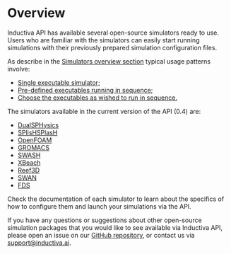 # Overview

Inductiva API has available several open-source simulators ready to use. Users 
who are familiar with the simulators can easily start running simulations with 
their previously prepared simulation configuration files. 

As describe in the [Simulators overview section](../introduction/simulators.md) typical usage patterns involve:
- [Single executable simulator;](../introduction/simulators.md#the-simple-cases)
- [Pre-defined executables running in sequence;](../introduction/simulators.md#a-slightly-more-complex-case)
- [Choose the executables as wished to run in sequence.](../introduction/simulators.md#running-long-simulation-pipelines)

The simulators available in the current version of the API (0.4) are:
- [DualSPHysics](../simulators/DualSPHysics.md)
- [SPlisHSPlasH](../simulators/SPlisHSPlasH.md)
- [OpenFOAM](../simulators/OpenFOAM.md)
- [GROMACS](../simulators/GROMACS.md)
- [SWASH](../simulators/SWASH.md)
- [XBeach](../simulators/XBeach.md)
- [Reef3D](../simulators/Reef3D.md)
- [SWAN](../simulators/SWAN.md)
- [FDS](../simulators/FDS.md)

Check the documentation of each simulator to learn about the specifics of how to configure them and launch your simulations via the API.

If you have any questions or suggestions about other open-source simulation packages
that you would like to see available via Inductiva API, please open an issue on
our [GitHub repository](https://github.com/inductiva/inductiva/issues), or contact us via [support@inductiva.ai](mailto:support@inductiva.ai).
    
